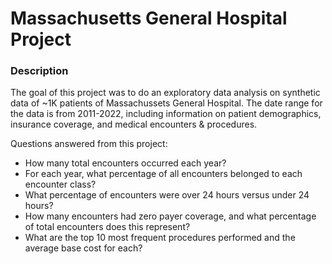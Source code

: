 # Massachusetts General Hospital Project

### Description
The goal of this project was to do an exploratory data analysis on synthetic data of ~1K patients of Massachussets General Hospital. The date range for the data is from 2011-2022, including information on patient demographics, insurance coverage, and medical encounters & procedures.

Questions answered from this project:
- How many total encounters occurred each year?
- For each year, what percentage of all encounters belonged to each encounter class?
- What percentage of encounters were over 24 hours versus under 24 hours?
- How many encounters had zero payer coverage, and what percentage of total encounters does this represent?
- What are the top 10 most frequent procedures performed and the average base cost for each?
